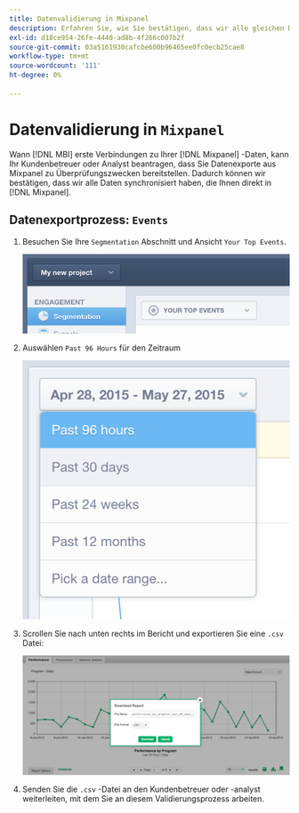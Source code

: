 ```yaml
---
title: Datenvalidierung in Mixpanel
description: Erfahren Sie, wie Sie bestätigen, dass wir alle gleichen Daten synchronisiert haben, die Ihnen direkt in Mixpanel zur Verfügung stehen.
exl-id: d18ce954-26fe-4440-ad8b-4f266c007b2f
source-git-commit: 03a5161930cafcbe600b96465ee0fc0ecb25cae8
workflow-type: tm+mt
source-wordcount: '111'
ht-degree: 0%

---
```


# Datenvalidierung in `Mixpanel`

Wann [!DNL MBI] erste Verbindungen zu Ihrer [!DNL Mixpanel] -Daten, kann Ihr Kundenbetreuer oder Analyst beantragen, dass Sie Datenexporte aus Mixpanel zu Überprüfungszwecken bereitstellen. Dadurch können wir bestätigen, dass wir alle Daten synchronisiert haben, die Ihnen direkt in [!DNL Mixpanel].

## Datenexportprozess: `Events`

1. Besuchen Sie Ihre `Segmentation` Abschnitt und Ansicht `Your Top Events`.

   ![](../../../assets/your-top-events.png)

1. Auswählen `Past 96 Hours` für den Zeitraum

   ![](../../../assets/past-96-hours.png)

1. Scrollen Sie nach unten rechts im Bericht und exportieren Sie eine `.csv` Datei:

   ![](../../../assets/export-csv-mixpanel.png)

1. Senden Sie die `.csv` -Datei an den Kundenbetreuer oder -analyst weiterleiten, mit dem Sie an diesem Validierungsprozess arbeiten.
